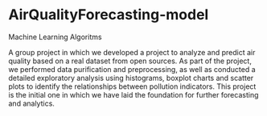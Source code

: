 # AirQualityForecasting-model
Machine Learning Algoritms

A group project in which we developed a project to analyze and predict air quality based on a real dataset from open sources. As part of the project, we performed
data purification and preprocessing, as well as conducted a detailed exploratory analysis using histograms, boxplot charts and scatter plots to identify the
relationships between pollution indicators. This project is the initial one in which we have laid the foundation for further forecasting and analytics.
